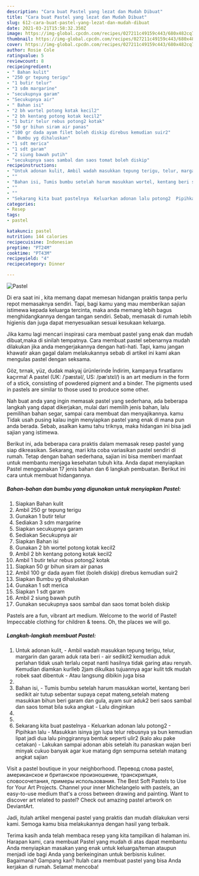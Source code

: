 ```yaml
---
description: "Cara buat Pastel yang lezat dan Mudah Dibuat"
title: "Cara buat Pastel yang lezat dan Mudah Dibuat"
slug: 612-cara-buat-pastel-yang-lezat-dan-mudah-dibuat
date: 2021-03-21T15:58:32.350Z
image: https://img-global.cpcdn.com/recipes/027211c49159c443/680x482cq70/pastel-foto-resep-utama.jpg
thumbnail: https://img-global.cpcdn.com/recipes/027211c49159c443/680x482cq70/pastel-foto-resep-utama.jpg
cover: https://img-global.cpcdn.com/recipes/027211c49159c443/680x482cq70/pastel-foto-resep-utama.jpg
author: Rosie Cole
ratingvalue: 5
reviewcount: 8
recipeingredient:
- " Bahan kulit"
- "250 gr tepung terigu"
- "1 butir telur"
- "3 sdm margarine"
- "secukupnya garam"
- "Secukupnya air"
- " Bahan isi"
- "2 bh wortel potong kotak kecil2"
- "2 bh kentang potong kotak kecil2"
- "1 butir telur rebus potong2 kotak"
- "50 gr bihun siram air panas"
- "100 gr dada ayam filet boleh diskip direbus kemudian suir2"
- " Bumbu yg dihaluskan"
- "1 sdt merica"
- "1 sdt garam"
- "2 siung bawah putih"
- "secukupnya saos sambal dan saos tomat boleh diskip"
recipeinstructions:
- "Untuk adonan kulit, Ambil wadah masukkan tepung terigu, telur, margarin dan garam aduk rata beri  air sedikit2 kemudian aduk perlahan tidak usah terlalu cepat nanti hasilnya tidak garing atau renyah. Kemudian diamkan kurlleb 2jam dikulkas tujuannya agar kulit tdk mudah robek saat dibentuk Atau langsung dibikin juga bisa"
- ""
- "Bahan isi, Tumis bumbu setelah harum masukkan wortel, kentang beri sedikit air tutup sebentar supaya cepat mateng,setelah mateng masukkan bihun beri garam dan gula, ayam suir aduk2 beri saos sambal dan saos tomat bila suka angkat  Lalu dinginkan"
- ""
- ""
- "Sekarang kita buat pastelnya  Keluarkan adonan lalu potong2  Pipihkan lalu  Masukkan isinya jgn lupa telur rebusnya ya bun kemudian lipat jadi dua lalu pinggirannya bentuk seperti ulir2 (kalo aku pake cetakan) Lakukan sampai adonan abis setelah itu panaskan wajan beri minyak cukuo banyak agar kue matang dgn sempurna setelah matang angkat sajian"
categories:
- Resep
tags:
- pastel

katakunci: pastel 
nutrition: 144 calories
recipecuisine: Indonesian
preptime: "PT24M"
cooktime: "PT43M"
recipeyield: "4"
recipecategory: Dinner

---
```



![Pastel](https://img-global.cpcdn.com/recipes/027211c49159c443/680x482cq70/pastel-foto-resep-utama.jpg)

Di era  saat ini , kita memang dapat memesan hidangan praktis tanpa perlu repot memasaknya sendiri. Tapi, bagi kamu yang mau memberikan sajian istimewa kepada keluarga tercinta, maka anda memang lebih bagus menghidangkannya dengan tangan sendiri. Sebab, memasak di rumah lebih higienis dan juga dapat menyesuaikan sesuai kesukaan keluarga.

Jika kamu lagi mencari inspirasi cara membuat pastel yang enak dan mudah dibuat,maka di sinilah tempatnya. Cara membuat pastel  sebenarnya mudah dilakukan jika anda mengerjakannya dengan hati-hati. Tapi, kamu jangan khawatir akan gagal dalam melakukannya 
sebab di artikel ini kami akan mengulas pastel dengan seksama.  

Göz, tırnak, yüz, dudak makyaj ürünlerinde İndirim, kampanya fırsatlarını kaçırma! A pastel (UK: /ˈpæstəl/, US: /pæˈstɛl/) is an art medium in the form of a stick, consisting of powdered pigment and a binder. The pigments used in pastels are similar to those used to produce some other.

Nah buat anda yang ingin memasak pastel yang sederhana, ada beberapa langkah yang dapat dikerjakan, mulai dari memilih jenis bahan, lalu pemilihan bahan segar, sampai cara membuat dan menyajikannya. kamu Tidak usah pusing kalau ingin menyiapkan pastel yang enak di mana pun anda berada. Sebab, asalkan kamu  tahu triknya, maka hidangan ini bisa jadi sajian yang istimewa.

Berikut ini, ada beberapa cara praktis  dalam memasak resep pastel yang siap dikreasikan. Sekarang, mari kita coba variasikan pastel sendiri di rumah. Tetap dengan bahan sederhana, sajian ini bisa memberi manfaat untuk membantu menjaga kesehatan tubuh kita. Anda dapat menyiapkan Pastel menggunakan 17 jenis bahan dan 6 langkah pembuatan. Berikut ini cara untuk membuat hidangannya.

<!--inarticleads1-->

##### Bahan-bahan dan bumbu yang digunakan untuk menyiapkan Pastel:

1. Siapkan  Bahan kulit
1. Ambil 250 gr tepung terigu
1. Gunakan 1 butir telur
1. Sediakan 3 sdm margarine
1. Siapkan secukupnya garam
1. Sediakan Secukupnya air
1. Siapkan  Bahan isi
1. Gunakan 2 bh wortel potong kotak kecil2
1. Ambil 2 bh kentang potong kotak kecil2
1. Ambil 1 butir telur rebus potong2 kotak
1. Siapkan 50 gr bihun siram air panas
1. Ambil 100 gr dada ayam filet (boleh diskip) direbus kemudian suir2
1. Siapkan  Bumbu yg dihaluskan
1. Gunakan 1 sdt merica
1. Siapkan 1 sdt garam
1. Ambil 2 siung bawah putih
1. Gunakan secukupnya saos sambal dan saos tomat boleh diskip


Pastels are a fun, vibrant art medium. Welcome to the world of Pastel! Impeccable clothing for children &amp; teens. Oh, the places we will go. 

<!--inarticleads2-->

##### Langkah-langkah membuat Pastel:

1. Untuk adonan kulit, - Ambil wadah masukkan tepung terigu, telur, margarin dan garam aduk rata beri -  air sedikit2 kemudian aduk perlahan tidak usah terlalu cepat nanti hasilnya tidak garing atau renyah. Kemudian diamkan kurlleb 2jam dikulkas tujuannya agar kulit tdk mudah robek saat dibentuk - Atau langsung dibikin juga bisa
1. 
1. Bahan isi, - Tumis bumbu setelah harum masukkan wortel, kentang beri sedikit air tutup sebentar supaya cepat mateng,setelah mateng masukkan bihun beri garam dan gula, ayam suir aduk2 beri saos sambal dan saos tomat bila suka angkat  - Lalu dinginkan
1. 
1. 
1. Sekarang kita buat pastelnya  - Keluarkan adonan lalu potong2  - Pipihkan lalu  - Masukkan isinya jgn lupa telur rebusnya ya bun kemudian lipat jadi dua lalu pinggirannya bentuk seperti ulir2 (kalo aku pake cetakan) - Lakukan sampai adonan abis setelah itu panaskan wajan beri minyak cukuo banyak agar kue matang dgn sempurna setelah matang angkat sajian


Visit a pastel boutique in your neighborhood. Перевод слова pastel, американское и британское произношение, транскрипция, словосочетания, примеры использования. The Best Soft Pastels to Use for Your Art Projects. Channel your inner Michelangelo with pastels, an easy-to-use medium that&#39;s a cross between drawing and painting. Want to discover art related to pastel? Check out amazing pastel artwork on DeviantArt. 

Jadi, itulah artikel mengenai  pastel  yang praktis dan mudah dilakukan versi kami. Semoga kamu bisa melakukannya dengan hasil yang terbaik. 

Terima kasih anda telah membaca resep yang kita tampilkan di halaman ini. Harapan kami, cara membuat  Pastel yang mudah di atas dapat membantu Anda menyiapkan masakan yang enak untuk keluarga/teman ataupun menjadi ide bagi Anda yang berkeinginan untuk berbisnis kuliner. Bagaimana? Gampang kan? Itulah cara membuat pastel yang bisa Anda kerjakan di rumah. Selamat mencoba!

